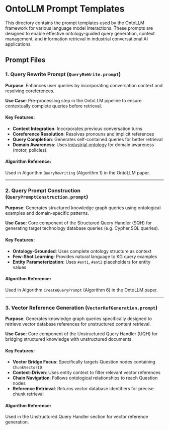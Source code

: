 # OntoLLM Prompt Templates

This directory contains the prompt templates used by the OntoLLM framework for various language model interactions. These prompts are designed to enable effective ontology-guided query generation, context management, and information retrieval in industrial conversational AI applications.

## Prompt Files

### 1. Query Rewrite Prompt (`QueryReWrite.prompt`)

**Purpose**: Enhances user queries by incorporating conversation context and resolving coreferences.

**Use Case**: Pre-processing step in the OntoLLM pipeline to ensure contextually complete queries before retrieval.


#### Key Features:
- **Context Integration**: Incorporates previous conversation turns
- **Coreference Resolution**: Resolves pronouns and implicit references
- **Query Completion**: Generates self-contained queries for better retrieval
- **Domain Awareness**: Uses [industrial ontology](../Ontology/README.md) for domain awareness (motor, policies).

#### Algorithm Reference:
Used in Algorithm `QueryRewriting` (Algorithm 1) in the OntoLLM paper.

---

### 2. Query Prompt Construction (`QueryPromptConstruction.prompt`)

**Purpose**: Generates structured knowledge graph queries using ontological examples and domain-specific patterns.

**Use Case**: Core component of the Structured Query Handler (SQH) for generating target technology database  queries (e.g. Cypher,SQL queries).


#### Key Features:
- **Ontology-Grounded**: Uses complete ontology structure as context
- **Few-Shot Learning**: Provides natural language to KG query examples
- **Entity Parameterization**: Uses `#ent1`, `#ent2` placeholders for entity values


#### Algorithm Reference:
Used in Algorithm `CreateQueryPrompt` (Algorithm 6) in the OntoLLM paper.

---

### 3. Vector Reference Generation (`VectorRefGeneration.prompt`)

**Purpose**: Generates knowledge graph queries specifically designed to retrieve vector database references for unstructured content retrieval.

**Use Case**: Core component of the Unstructured Query Handler (UQH) for bridging structured knowledge with unstructured documents.


#### Key Features:
- **Vector Bridge Focus**: Specifically targets Question nodes containing `ChunkVectorID`
- **Context-Driven**: Uses entity context to filter relevant vector references
- **Chain Navigation**: Follows ontological relationships to reach Question nodes
- **Reference Retrieval**: Returns vector database identifiers for precise chunk retrieval

#### Algorithm Reference:
Used in the Unstructured Query Handler section for vector reference generation.



